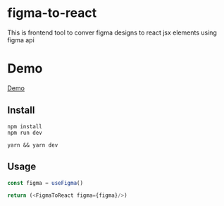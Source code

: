 # figma-to-react
This is frontend tool to conver figma designs to react jsx elements using figma api

# Demo

[Demo](https://figma-to-react-zeta.vercel.app/)

## Install
```
npm install 
npm run dev
```

```
yarn && yarn dev
```

## Usage

```ts
const figma = useFigma()

return (<FigmaToReact figma={figma}/>)
```
